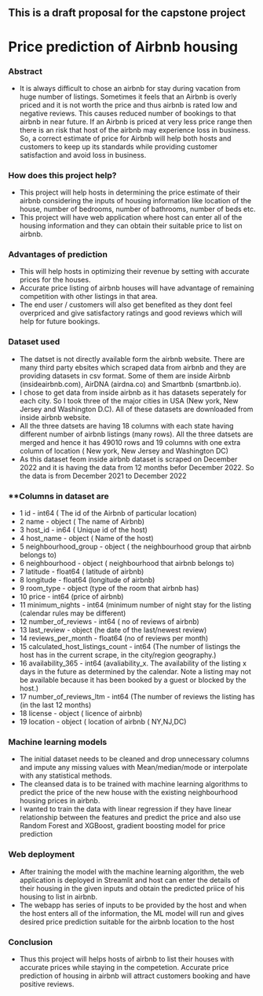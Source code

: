 ## This is a draft proposal for the capstone project

# **Price prediction of Airbnb housing**

### Abstract

- It is always difficult to chose an airbnb for stay during vacation from huge number of listings. Sometimes it feels that an Airbnb is overly priced and it is not worth the price and thus airbnb is rated low and negative reviews. This causes reduced number of bookings to that airbnb in near future. If an Airbnb is priced at very less price range then there is an risk that host of the airbnb may experience loss in business. So, a correct estimate of price for Airbnb will help both hosts and customers to keep up its standards while providing customer satisfaction and avoid loss in business.

### **How does this project help?**

- This project will help hosts in determining the price estimate of their airbnb considering the inputs of housing information like location of the house, number of bedrooms, number of bathrooms, number of beds etc. 
- This project will have web application where host can enter all of the housing information and they can obtain their suitable price to list on airbnb.

### **Advantages of prediction**

- This will help hosts in optimizing their revenue by setting with accurate prices for the houses. 
- Accurate price listing of airbnb houses will have advantage of remaining competition with other listings in that area.
- The end user / customers will also get benefited as they dont feel overpriced and give satisfactory ratings and good reviews which will help for future bookings.

### **Dataset used**

- The datset is not directly available form the airbnb website. There are many third party ebsites which scraped data from airbnb and they are providing datasets in csv format. Some of them are inside Airbnb (insideairbnb.com), AirDNA (airdna.co) and Smartbnb (smartbnb.io). 
- I chose to get data from inside airbnb as it has datasets seperately for each city. So I took three of the major cities in USA (New york, New Jersey and Washington D.C). All of these datasets are downloaded from inside airbnb website.
-  All the three datsets are having 18 columns with each state having different number of airbnb listings (many rows). All the three datsets are merged and hence it has 49010 rows and 19 columns with one extra column of location ( New york, New Jersey and Washington DC)
-  As this dataset feom inside airbnb dataset is scraped on December 2022 and it is having the data from 12 months befor December 2022. So the data is from December 2021 to December 2022 

### **Columns in dataset are
- 1   id - int64  ( The id of the Airbnb of particular location)                         
- 2   name - object  ( The name of Airbnb)                         
- 3   host_id  - in64 ( Unique id of the host)
- 4   host_name - object ( Name of the host)
- 5   neighbourhood_group - object  ( the neighbourhood group that airbnb belongs to)
- 6   neighbourhood - object ( neighbourhood that airbnb belongs to)
- 7   latitude -  float64 ( latitude of airbnb)
- 8   longitude - float64 (longitude of airbnb)
- 9   room_type -  object (type of the room that airbnb has)
- 10  price - int64  (price of airbnb)
- 11  minimum_nights - int64  (minimum number of night stay for the listing (calendar rules may be different)
- 12  number_of_reviews  - int64 ( no of reviews of airbnb)
- 13  last_review  - object (he date of the last/newest review)
- 14  reviews_per_month  -  float64 (no of reviews per month)
- 15  calculated_host_listings_count -  int64  (The number of listings the host has in the current scrape, in the city/region geography.)
- 16  availability_365 - int64  (avaliability_x. The availability of the listing x days in the future as determined by the calendar. Note a listing may not be available because it has been booked by a guest or blocked by the host.)
- 17  number_of_reviews_ltm  - int64  (The number of reviews the listing has (in the last 12 months)
- 18  license  - object ( licence of airbnb)
- 19  location -  object ( location of airbnb ( NY,NJ,DC)

### **Machine learning models**

- The initial dataset needs to be cleaned and drop unnecessary columns and impute any missing values with Mean/median/mode or interpolate with any statistical methods.
- The cleansed data is to be trained with machine learning algorithms to predict the price of the new house with the existing neighbourhood housing prices in airbnb.
- I wanted to train the data with linear regression if they have linear relationship between the features and predict the price and also use Random Forest and XGBoost, gradient boosting model for price prediction

### **Web deployment**

- After training the model with the machine learning algorithm, the web application is deployed in Streamlit and host can enter the details of their housing in the given inputs and obtain the predicted priice of his housing to list in airbnb.
- The webapp has series of inputs to be provided by the host and when the host enters all of the information, the ML model will run and gives desired price prediction suitable for the airbnb location to the host

### **Conclusion**

- Thus this project will helps hosts of airbnb to list their houses with accurate prices while staying in the competetion. Accurate price prediction of housing in airbnb will attract customers booking and have positive reviews.



